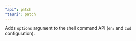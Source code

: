 ```yaml
---
"api": patch
"tauri": patch
---
```


Adds `options` argument to the shell command API (`env` and `cwd` configuration).
